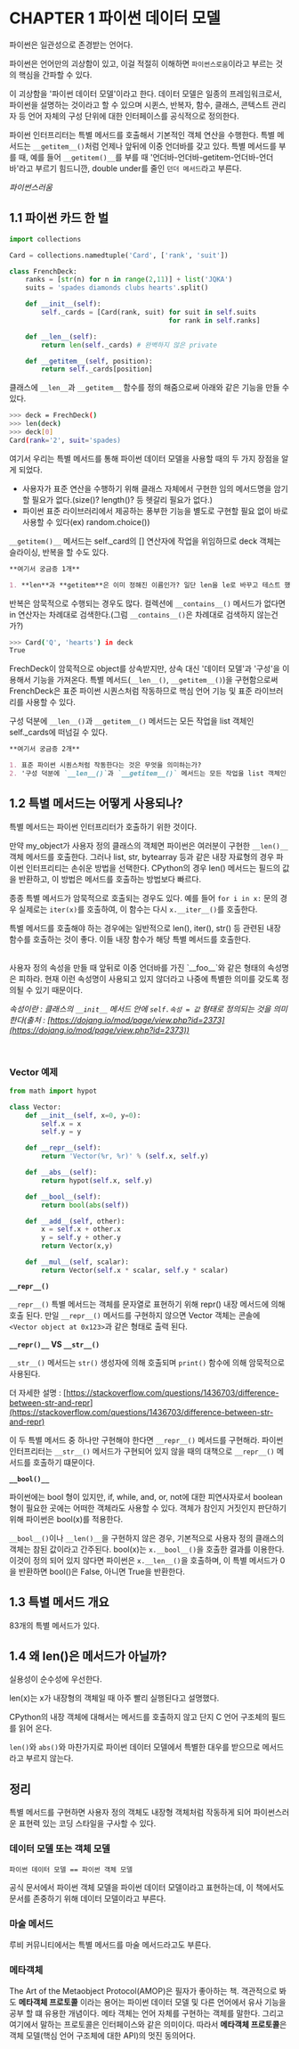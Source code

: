 # CHAPTER 1 파이썬 데이터 모델

파이썬은 일관성으로 존경받는 언어다.

파이썬은 언어만의 괴상함이 있고, 이걸 적절히 이해하면 `파이썬스로움`이라고 부르는 것의 핵심을 간파할 수 있다.

이 괴상함을 '파이썬 데이터 모델'이라고 한다. 데이터 모델은 일종의 프레임워크로서, 파이썬을 설명하는 것이라고 할 수 있으며 시퀸스, 반복자, 함수, 클래스, 콘텍스트 관리자 등 언어 자체의 구성 단위에 대한 인터페이스를 공식적으로 정의한다.

파이썬 인터프리터는 특별 메서드를 호출해서 기본적인 객체 연산을 수행한다. 특별 메서드는 `__getitem__()`처럼 언제나 앞뒤에 이중 언더바를 갖고 있다.
특별 메서드를 부를 때, 예를 들어 `__getitem()__`를 부를 때 '언더바-언더바-getitem-언더바-언더바'라고 부르기 힘드니깐, double under를 줄인 `던더 메서드`라고 부른다.

_파이썬스러움_

## 1.1 파이썬 카드 한 벌

```python
import collections

Card = collections.namedtuple('Card', ['rank', 'suit'])

class FrenchDeck:
    ranks = [str(n) for n in range(2,11)] + list('JQKA')
    suits = 'spades diamonds clubs hearts'.split()

    def __init__(self):
        self._cards = [Card(rank, suit) for suit in self.suits
                                        for rank in self.ranks]

    def __len__(self):
        return len(self._cards) # 완벽하지 않은 private

    def __getitem__(self, position):
        return self._cards[position]
```

클래스에 `__len__`과 `__getitem__` 함수를 정의 해줌으로써 아래와 같은 기능을 만들 수 있다.

```bash
>>> deck = FrechDeck()
>>> len(deck)
>>> deck[0]
Card(rank='2', suit='spades)
```

여기서 우리는 특별 메서드를 통해 파이썬 데이터 모델을 사용할 때의 두 가지 장점을 알게 되었다.

- 사용자가 표준 연산을 수행하기 위해 클래스 자체에서 구현한 임의 메서드명을 암기할 필요가 없다.(size()? length()? 등 헷갈리 필요가 없다.)
- 파이썬 표준 라이브러리에서 제공하는 풍부한 기능을 별도로 구현할 필요 없이 바로 사용할 수 있다(ex) random.choice())

`__getitem()__` 메서드는 self.\_card의 [] 연산자에 작업을 위임하므로 deck 객체는 슬라이싱, 반복을 할 수도 있다.

```markdown
**여기서 궁금증 1개**

1. **len**과 **getitem**은 이미 정해진 이름인가? 일단 len을 le로 바꾸고 테스트 했을 때 작동하지는 않았다.
```

반복은 암묵적으로 수행되는 경우도 많다. 컬렉션에 `__contains__()` 메서드가 없다면 in 연산자는 차례대로 검색한다.(그럼 `__contains__()`은 차례대로 검색하지 않는건가?)

```bash
>>> Card('Q', 'hearts') in deck
True
```

FrechDeck이 암묵적으로 object를 상속받지만, 상속 대신 '데이터 모델'과 '구성'을 이용해서 기능을 가져온다. 특별 메서드(`__len__()`, `__getitem__()`)을 구현함으로써 FrenchDeck은 표준 파이썬 시퀀스처럼 작동하므로 핵심 언어 기능 및 표준 라이브러리를 사용할 수 있다.

구성 덕분에 `__len__()`과 `__getitem__()` 메서드는 모든 작업을 list 객체인 self.\_cards에 떠넘길 수 있다.

```markdown
**여기서 궁금증 2개**

1. 표준 파이썬 시퀀스처럼 작동한다는 것은 무엇을 의미하는가?
2. '구성 덕분에 `__len__()`과 `__getitem__()` 메서드는 모든 작업을 list 객체인 self.\_cards에 떠넘길 수 있다.' 문구에서 떠넘기다는 표현이 무엇을 의미하며, 떠넘겨야 하는 이유는 무엇인가?
```

## 1.2 특별 메서드는 어떻게 사용되나?

특별 메서드는 파이썬 인터프리터가 호출하기 위한 것이다.

만약 my_object가 사용자 정의 클래스의 객체면 파이썬은 여러분이 구현한 `__len()__` 객체 메서드를 호출한다.
그러나 list, str, bytearray 등과 같은 내장 자료형의 경우 파이썬 인터프리티는 손쉬운 방법을 선택한다. CPython의 경우 len() 메서드는 필드의 값을 반환하고, 이 방법은 메서드를 호출하는 방법보다 빠르다.

종종 특별 메서드가 암묵적으로 호출되는 경우도 있다. 예를 들어 `for i in x:` 문의 경우 실제로는 `iter(x)`를 호출하여, 이 함수는 다시 `x.__iter__()`를 호출한다.

특별 메서드를 호출해야 하는 경우에는 일반적으로 len(), iter(), str() 등 관련된 내장 함수를 호출하는 것이 좋다. 이들 내장 함수가 해당 특별 메서드를 호출한다.

<br>
사용자 정의 속성을 만들 때 앞뒤로 이중 언더바를 가진 `__foo__`와 같은 형태의 속성명은 피하라. 현재 이런 속성명이 사용되고 있지 않더라고 나중에 특별한 의미를 갖도록 정의될 수 있기 때문이다.

_속성이란 : 클래스의 `__init__` 메서드 안에 `self.속성 = 값` 형태로 정의되는 것을 의미한다(출처 : [https://dojang.io/mod/page/view.php?id=2373](https://dojang.io/mod/page/view.php?id=2373))_

<br>

### Vector 예제

```python
from math import hypot

class Vector:
    def __init__(self, x=0, y=0):
        self.x = x
        self.y = y

    def __repr__(self):
        return 'Vector(%r, %r)' % (self.x, self.y)

    def __abs__(self):
        return hypot(self.x, self.y)

    def __bool__(self):
        return bool(abs(self))

    def __add__(self, other):
        x = self.x + other.x
        y = self.y + other.y
        return Vector(x,y)

    def __mul__(self, scalar):
        return Vector(self.x * scalar, self.y * scalar)
```

**`__repr__()`**

`__repr__()` 특별 메서드는 객체를 문자열로 표현하기 위해 repr() 내장 메서드에 의해 호출 된다. 만일 `__repr__()` 메서드를 구현하지 않으면 Vector 객체는 콘솔에 `<Vector object at 0x123>`과 같은 형태로 출력 된다.

**`__repr()__` VS `__str__()`**

`__str__()` 메서드는 `str()` 생성자에 의해 호출되며 `print()` 함수에 의해 암묵적으로 사용된다.

더 자세한 설명 : [https://stackoverflow.com/questions/1436703/difference-between-str-and-repr](https://stackoverflow.com/questions/1436703/difference-between-str-and-repr)

이 두 특별 메서드 중 하나만 구현해야 한다면 `__repr__()` 메서드를 구현해라. 파이썬 인터프리터는 `__str__()` 메서드가 구현되어 있지 않을 때의 대책으로 `__repr__()` 메서드를 호출하기 떄문이다.

**`__bool()__`**

파이썬에는 bool 형이 있지만, if, while, and, or, not에 대한 피연사자로서 boolean형이 필요한 곳에는 어떠한 객체라도 사용할 수 있다. 객체가 참인지 거짓인지 판단하기 위해 파이썬은 bool(x)를 적용한다.

`__bool__()`이나 `__len()__`을 구현하지 않은 경우, 기본적으로 사용자 정의 클래스의 객체는 참된 값이라고 간주된다. bool(x)는 `x.__bool__()`을 호출한 결과를 이용한다. 이것이 정의 되어 있지 않다면 파이썬은 `x.__len__()`을 호출하며, 이 특별 메서드가 0을 반환하면 bool()은 False, 아니면 True을 반환한다.

## 1.3 특별 메서드 개요

83개의 특별 메서드가 있다.

## 1.4 왜 len()은 메서드가 아닐까?

실용성이 순수성에 우선한다.

len(x)는 x가 내장형의 객체일 때 아주 빨리 실행된다고 설명했다.

CPython의 내장 객체에 대해서는 메서드를 호출하지 않고 단지 C 언어 구조체의 필드를 읽어 온다.

`len()`와 `abs()`와 마찬가지로 파이썬 데이터 모델에서 특별한 대우를 받으므로 메서드라고 부르지 않는다.

## 정리

특별 메서드를 구현하면 사용자 정의 객체도 내장형 객체처럼 작동하게 되어 파이썬스러운 표현력 있는 코딩 스타일을 구사할 수 있다.

### 데이터 모델 또는 객체 모델

```text
파이썬 데이터 모델 == 파이썬 객체 모델
```

공식 문서에서 파이썬 객체 모델을 파이썬 데이터 모델이라고 표현하는데, 이 책에서도 문서를 존중하기 위해 데이터 모델이라고 부른다.

### 마술 메서드

루비 커뮤니티에서는 특별 메서드를 마술 메서드라고도 부른다.

### 메타객체

The Art of the Metaobject Protocol(AMOP)은 필자가 좋아하는 책. 객관적으로 봐도 **메타객체 프로토콜** 이라는 용어는 파이썬 데이터 모델 및 다른 언어에서 유사 기능을 공부 할 떄 유용한 개념이다.
메타 객체는 언어 자체를 구현하는 객체를 말한다. 그리고 여기에서 말하는 프로토콜은 인터페이스와 같은 의미이다.
따라서 **메타객체 프로토콜**은 객체 모델(핵심 언어 구조체에 대한 API)의 멋진 동의어다.

